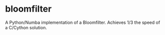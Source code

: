 # bloomfilter
A Python/Numba implementation of a Bloomfilter. Achieves 1/3 the speed of a C/Cython solution.
